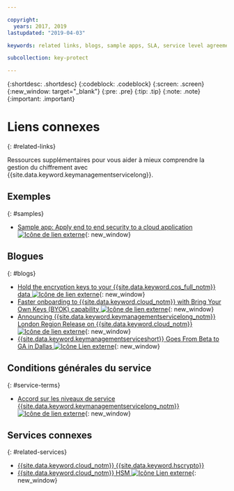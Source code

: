 ```yaml
---

copyright:
  years: 2017, 2019
lastupdated: "2019-04-03"

keywords: related links, blogs, sample apps, SLA, service level agreement

subcollection: key-protect

---
```


{:shortdesc: .shortdesc}
{:codeblock: .codeblock}
{:screen: .screen}
{:new_window: target="_blank"}
{:pre: .pre}
{:tip: .tip}
{:note: .note}
{:important: .important}

# Liens connexes
{: #related-links}

Ressources supplémentaires pour vous aider à mieux comprendre la gestion du chiffrement avec {{site.data.keyword.keymanagementservicelong}}.

## Exemples
{: #samples}

- [Sample app: Apply end to end security to a cloud application ![Icône de lien externe](../../icons/launch-glyph.svg "Icône de lien externe")](https://github.com/IBM-Cloud/secure-file-storage){: new_window}

## Blogues
{: #blogs}

- [Hold the encryption keys to your {{site.data.keyword.cos_full_notm}} data ![Icône de lien externe](../../icons/launch-glyph.svg "Icône de lien externe")](https://www.ibm.com/w3-techblog/use-cases/2018/06/encryption-keys-cloud-object-storage/){: new_window}
- [Faster onboarding to {{site.data.keyword.cloud_notm}} with Bring Your Own Keys (BYOK) capability ![Icône de lien externe](../../icons/launch-glyph.svg "Icône de lien externe")](https://www.ibm.com/w3-techblog/security/2018/06/byok-key-protect/){: new_window}
- [Announcing {{site.data.keyword.keymanagementservicelong_notm}} London Region Release on {{site.data.keyword.cloud_notm}} ![Icône de lien externe](../../icons/launch-glyph.svg "Icône de lien externe")](https://www.ibm.com/blogs/bluemix/2017/12/announcing-ibm-key-protect-london-region-release-ibm-cloud/){: new_window}
- [{{site.data.keyword.keymanagementserviceshort}} Goes From Beta to GA in Dallas ![Icône Lien externe](../../icons/launch-glyph.svg "Icône de lien externe")](https://www.ibm.com/blogs/bluemix/2016/12/dallas-key-protect-ga/){: new_window}

## Conditions générales du service
{: #service-terms}

- [Accord sur les niveaux de service {{site.data.keyword.keymanagementservicelong_notm}} ![Icône de lien externe](../../icons/launch-glyph.svg "Icône de lien externe")](https://www.ibm.com/software/sla/sladb.nsf/sla/bm-7603-02){: new_window}

## Services connexes
{: #related-services}

- [{{site.data.keyword.cloud_notm}} {{site.data.keyword.hscrypto}}](/docs/services/hs-crypto?topic=hs-crypto-get-started)
- [{{site.data.keyword.cloud_notm}} HSM ![Icône Lien externe](../../icons/launch-glyph.svg "Icône de lien externe")](https://www.ibm.com/cloud/hardware-security-module){: new_window}

